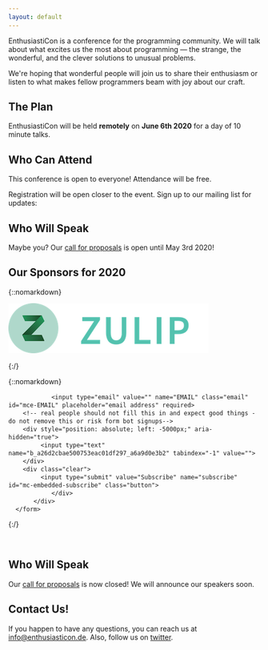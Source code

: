 ```yaml
---
layout: default
---
```


<div class="lead pretty-links">

EnthusiastiCon is a conference for the programming community.
We will talk about what excites us the most about programming — the strange, the wonderful, and the clever solutions to unusual problems.

We're hoping that wonderful people will join us to share their enthusiasm or listen to what makes fellow programmers beam with joy about our craft.


## The Plan

EnthusiastiCon will be held **remotely** on <b>June 6th 2020</b> for a day of 10 minute talks.


## Who Can Attend

This conference is open to everyone! Attendance will be free.

Registration will be open closer to the event. Sign up to our mailing list for updates:

## Who Will Speak

Maybe you? Our [call for proposals](/cfp/) is open until May 3rd 2020!

## Our Sponsors for 2020

{::nomarkdown}

<div class="gridify">
  <a href="https://zulip.com" target="_blank">
    <img alt="logo Zulip" title="Zulip" src="/assets/img/zulip-org-logo.png">
  </a>
</div>

{:/}

{::nomarkdown}
<!-- Begin MailChimp Signup Form -->
<div id="mc_embed_signup">
     <form action="https://enthusiasticon.us17.list-manage.com/subscribe/post?u=a26d2cbae500753eac01df297&amp;id=a6a9d0e3b2"
           method="post"
           id="mc-embedded-subscribe-form"
	   name="mc-embedded-subscribe-form"
	   class="validate"
	   target="_blank"
	   novalidate>
	   <div id="mc_embed_signup_scroll">

                <input type="email" value="" name="EMAIL" class="email" id="mce-EMAIL" placeholder="email address" required>
		<!-- real people should not fill this in and expect good things - do not remove this or risk form bot signups-->
		<div style="position: absolute; left: -5000px;" aria-hidden="true">
		     <input type="text" name="b_a26d2cbae500753eac01df297_a6a9d0e3b2" tabindex="-1" value="">
		</div>
		<div class="clear">
		     <input type="submit" value="Subscribe" name="subscribe" id="mc-embedded-subscribe" class="button">
                </div>
           </div>
      </form>
</div>

{:/}
<!--End mc_embed_signup-->

&nbsp;
&nbsp;

## Who Will Speak

Our [call for proposals](/cfp/) is now closed! We will announce our speakers soon.


## Contact Us!

If you happen to have any questions, you can reach us at [info@enthusiasticon.de](mailto:info@enthusiasticon.de).
Also, follow us on [twitter](https://twitter.com/enthusiasticon_).

</div>
